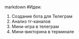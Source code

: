 markdown
#Идеи:
1. Создание бота для Телеграм
2. Анализ тг-каналов
3. Мини-игра в телеграм
4. Мини-викторина в терминале